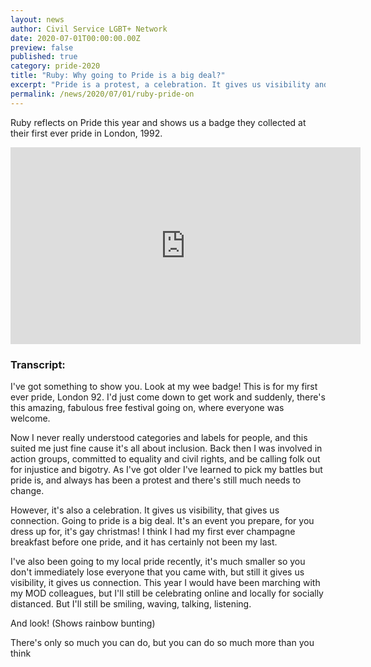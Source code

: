 ```yaml
---
layout: news
author: Civil Service LGBT+ Network
date: 2020-07-01T00:00:00.00Z
preview: false
published: true
category: pride-2020
title: "Ruby: Why going to Pride is a big deal?"
excerpt: "Pride is a protest, a celebration. It gives us visibility and a connection."
permalink: /news/2020/07/01/ruby-pride-on
---
```


Ruby reflects on Pride this year and shows us a badge they collected at their first ever pride in London, 1992. 

<iframe width="560" height="315" src="https://www.youtube.com/embed/lMohKiDiKGQ" frameborder="0" allow="accelerometer; autoplay; encrypted-media; gyroscope; picture-in-picture" allowfullscreen></iframe>


### Transcript: 

I've got something to show you. Look at my wee badge! This is for my first ever pride, London 92. I'd just come down to get work and suddenly, there's this amazing, fabulous free festival going on, where everyone was welcome.

Now I never really understood categories and labels for people, and this suited me just fine cause it's all about inclusion. Back then I was involved in action groups, committed to equality and civil rights, and be calling folk out for injustice and bigotry. As I've got older I've learned to pick my battles but pride is, and always has been a protest and there's still much needs to change.

However, it's also a celebration. It gives us visibility, that gives us connection. Going to pride is a big deal. It's an event you prepare, for you dress up for, it's gay christmas! I think I had my first ever champagne breakfast before one pride, and it has certainly not been my last.

I've also been going to my local pride recently, it's much smaller so you don't immediately lose everyone that you came with, but still it gives us visibility, it gives us connection. This year I would have been marching with my MOD colleagues, but I'll still be celebrating online and locally for socially distanced. But I'll still be smiling, waving, talking, listening.

And look! (Shows rainbow bunting)

There's only so much you can do, but you can do so much more than you think

